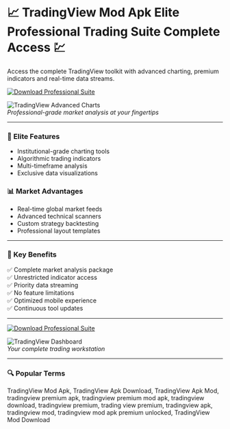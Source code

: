 # 📈 TradingView Mod Apk Elite Professional Trading Suite Complete Access 💹  

Access the complete TradingView toolkit with advanced charting, premium indicators and real-time data streams.  

[![Download Professional Suite](https://img.shields.io/badge/Download_Professional_Suite-brightgreen?style=for-the-badge&logo=android)](#)  

![TradingView Advanced Charts](https://playapks.com/wp-content/uploads/2024/04/TradingView-APK-B.webp)  
*Professional-grade market analysis at your fingertips*  

---  

### 🌟 Elite Features  

- Institutional-grade charting tools  
- Algorithmic trading indicators  
- Multi-timeframe analysis  
- Exclusive data visualizations  

### 📊 Market Advantages  

- Real-time global market feeds  
- Advanced technical scanners  
- Custom strategy backtesting  
- Professional layout templates  

---  

### 🎯 Key Benefits  

✅ Complete market analysis package  
✅ Unrestricted indicator access  
✅ Priority data streaming  
✅ No feature limitations  
✅ Optimized mobile experience  
✅ Continuous tool updates  

---  

[![Download Professional Suite](https://img.shields.io/badge/Download_Professional_Suite-brightgreen?style=for-the-badge&logo=android)](#)  

![TradingView Dashboard](https://lmhmod.me/wp-content/uploads/2022/07/TradingView-2.jpg)  
*Your complete trading workstation*  

---  

### 🔍 Popular Terms  

TradingView Mod Apk, TradingView Apk Download, TradingView Apk Mod, tradingview premium apk, tradingview premium mod apk, tradingview download, tradingview premium, trading view premium, tradingview apk, tradingview mod, tradingview mod apk premium unlocked, TradingView Mod Download
